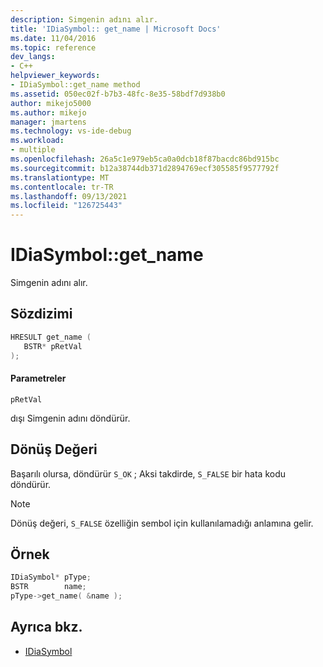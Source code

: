 ```yaml
---
description: Simgenin adını alır.
title: 'IDiaSymbol:: get_name | Microsoft Docs'
ms.date: 11/04/2016
ms.topic: reference
dev_langs:
- C++
helpviewer_keywords:
- IDiaSymbol::get_name method
ms.assetid: 050ec02f-b7b3-48fc-8e35-58bdf7d938b0
author: mikejo5000
ms.author: mikejo
manager: jmartens
ms.technology: vs-ide-debug
ms.workload:
- multiple
ms.openlocfilehash: 26a5c1e979eb5ca0a0dcb18f87bacdc86bd915bc
ms.sourcegitcommit: b12a38744db371d2894769ecf305585f9577792f
ms.translationtype: MT
ms.contentlocale: tr-TR
ms.lasthandoff: 09/13/2021
ms.locfileid: "126725443"
---
```

# <a name="idiasymbolget_name"></a>IDiaSymbol::get_name
Simgenin adını alır.

## <a name="syntax"></a>Sözdizimi

```C++
HRESULT get_name ( 
   BSTR* pRetVal
);
```

#### <a name="parameters"></a>Parametreler
 `pRetVal`

dışı Simgenin adını döndürür.

## <a name="return-value"></a>Dönüş Değeri
 Başarılı olursa, döndürür `S_OK` ; Aksi takdirde, `S_FALSE` bir hata kodu döndürür.

> [!NOTE]
> Dönüş değeri, `S_FALSE` özelliğin sembol için kullanılamadığı anlamına gelir.

## <a name="example"></a>Örnek

```C++
IDiaSymbol* pType;
BSTR        name;
pType->get_name( &name );
```

## <a name="see-also"></a>Ayrıca bkz.
- [IDiaSymbol](../../debugger/debug-interface-access/idiasymbol.md)

